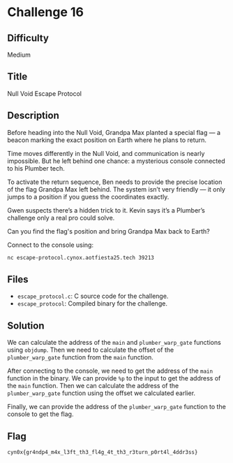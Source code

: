 # Challenge 16

## Difficulty

Medium

## Title

Null Void Escape Protocol

## Description

Before heading into the Null Void, Grandpa Max planted a special flag — a beacon marking the exact position on Earth where he plans to return.

Time moves differently in the Null Void, and communication is nearly impossible. But he left behind one chance: a mysterious console connected to his Plumber tech.

To activate the return sequence, Ben needs to provide the precise location of the flag Grandpa Max left behind. The system isn’t very friendly — it only jumps to a position if you guess the coordinates exactly.

Gwen suspects there’s a hidden trick to it. Kevin says it’s a Plumber’s challenge only a real pro could solve.

Can you find the flag's position and bring Grandpa Max back to Earth?

Connect to the console using:

```bash
nc escape-protocol.cynox.aotfiesta25.tech 39213
```

## Files

- `escape_protocol.c`: C source code for the challenge.
- `escape_protocol`: Compiled binary for the challenge.

## Solution

We can calculate the address of the `main` and `plumber_warp_gate` functions using `objdump`. Then we need to calculate the offset of the `plumber_warp_gate` function from the `main` function.

After connecting to the console, we need to get the address of the `main` function in the binary. We can provide `%p` to the input to get the address of the `main` function. Then we can calculate the address of the `plumber_warp_gate` function using the offset we calculated earlier.

Finally, we can provide the address of the `plumber_warp_gate` function to the console to get the flag.

## Flag

```text
cyn0x{gr4ndp4_m4x_l3ft_th3_fl4g_4t_th3_r3turn_p0rt4l_4ddr3ss}
```
